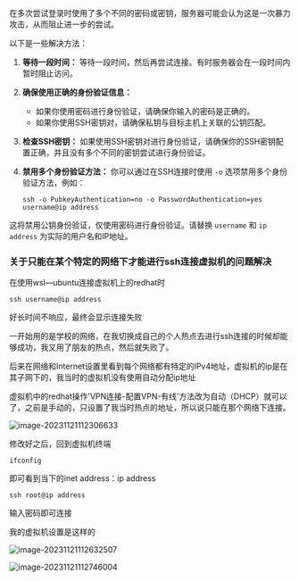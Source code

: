 在多次尝试登录时使用了多个不同的密码或密钥，服务器可能会认为这是一次暴力攻击，从而阻止进一步的尝试。

以下是一些解决方法：

1. **等待一段时间：** 等待一段时间，然后再尝试连接。有时服务器会在一段时间内暂时阻止访问。

2. **确保使用正确的身份验证信息：**

   - 如果你使用密码进行身份验证，请确保你输入的密码是正确的。
   - 如果你使用SSH密钥对，请确保私钥与目标主机上关联的公钥匹配。

3. **检查SSH密钥：** 如果使用SSH密钥对进行身份验证，请确保你的SSH密钥配置正确，并且没有多个不同的密钥尝试进行身份验证。

4. **禁用多个身份验证方法：** 你可以通过在SSH连接时使用 `-o` 选项禁用多个身份验证方法，例如：

   ```
   ssh -o PubkeyAuthentication=no -o PasswordAuthentication=yes username@ip address
   ```
   
这将禁用公钥身份验证，仅使用密码进行身份验证。请替换 `username` 和 `ip address` 为实际的用户名和IP地址。



### 关于只能在某个特定的网络下才能进行ssh连接虚拟机的问题解决

在使用wsl—ubuntu连接虚拟机上的redhat时

`ssh username@ip address`

好长时间不响应，最终会显示连接失败

一开始用的是学校的网络，在我切换成自己的个人热点去进行ssh连接的时候却能够成功，我又用了朋友的热点，然后就失败了。

后来在网络和Internet设置里看到每个网络都有特定的IPv4地址，虚拟机的ip是在其子网下的，我当时的虚拟机没有使用自动分配ip地址

虚拟机中的redhat操作'VPN连接-配置VPN-有线'方法改为自动（DHCP）就可以了，之前是手动的，只设置了我当时热点的地址，所以说只能在那个网络下连接。

![image-20231121112306633](C:\Users\17632\AppData\Roaming\Typora\typora-user-images\image-20231121112306633.png)

修改好之后，回到虚拟机终端

`ifconfig`

即可看到当下的inet address：ip address

`ssh root@ip address` 

输入密码即可连接

我的虚拟机设置是这样的

![image-20231121112632507](C:\Users\17632\AppData\Roaming\Typora\typora-user-images\image-20231121112632507.png)



![image-20231121112746004](C:\Users\17632\AppData\Roaming\Typora\typora-user-images\image-20231121112746004.png)